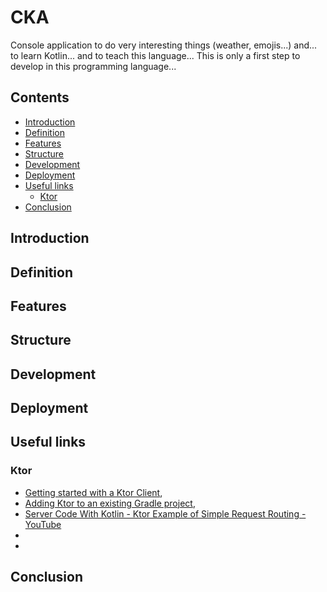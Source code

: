 # CKA

Console application to do very interesting things (weather, emojis...) and... to learn Kotlin... and to teach this language... This is only a first step to develop in this programming language...

<a name="contents"></a>
## Contents

* [Introduction](#introduction)
* [Definition](#definition)
* [Features](#features)
* [Structure](#structure)
* [Development](#development)
* [Deployment](#deployment)
* [Useful links](#useful_links)
  * [Ktor](#ktor)
* [Conclusion](#conclusion)

<a name="introduction"></a>
## Introduction

<a name="definition"></a>
## Definition

<a name="features"></a>
## Features

<a name="structure"></a>
## Structure

<a name="development"></a>
## Development

<a name="Deployment"></a>
## Deployment

<a name="useful_links"></a>
## Useful links

<a name="ktor"></a>
### Ktor

* [Getting started with a Ktor Client](https://ktor.io/docs/getting-started-ktor-client.html),
* [Adding Ktor to an existing Gradle project](https://ktor.io/docs/gradle.html),
* [Server Code With Kotlin - Ktor Example of Simple Request Routing - YouTube](https://www.youtube.com/watch?v=zHQ7oBYSHrY)
*
*

<a name="conclusion"></a>
## Conclusion
